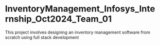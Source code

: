 # InventoryManagement_Infosys_Internship_Oct2024_Team_01
This project involves designing an inventory management software from scratch using full stack development
